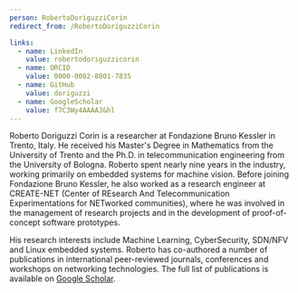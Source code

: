 ```yaml
---
person: RobertoDoriguzziCorin
redirect_from: /RobertoDoriguzziCorin

links:
  - name: LinkedIn
    value: robertodoriguzzicorin
  - name: ORCID
    value: 0000-0002-8001-7835
  - name: GitHub
    value: doriguzzi
  - name: GoogleScholar
    value: f7C3Wy4AAAAJ&hl
---
```


Roberto Doriguzzi Corin is a researcher at Fondazione Bruno Kessler in Trento, Italy. He received his Master's Degree in Mathematics from the University of Trento and the Ph.D. in telecommunication engineering from the University of Bologna. Roberto spent nearly nine years in the industry, working primarily on embedded systems for machine vision. Before joining Fondazione Bruno Kessler, he also worked as a research engineer at CREATE-NET (Center of REsearch And Telecommunication Experimentations for NETworked communities), where he was involved in the management of research projects and in the development of proof-of-concept software prototypes.

His research interests include Machine Learning, CyberSecurity, SDN/NFV and Linux embedded systems. Roberto has co-authored a number of publications in international peer-reviewed journals, conferences and workshops on networking technologies. The full list of publications is available on [Google Scholar](https://scholar.google.it/citations?user=f7C3Wy4AAAAJ&hl=en).
